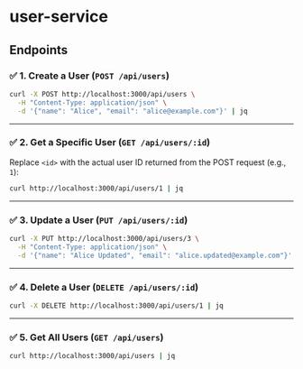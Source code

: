 # user-service

## Endpoints

### ✅ 1. Create a User (`POST /api/users`)

```bash
curl -X POST http://localhost:3000/api/users \
  -H "Content-Type: application/json" \
  -d '{"name": "Alice", "email": "alice@example.com"}' | jq
```

---

### ✅ 2. Get a Specific User (`GET /api/users/:id`)

Replace `<id>` with the actual user ID returned from the POST request (e.g., `1`):

```bash
curl http://localhost:3000/api/users/1 | jq
```

---

### ✅ 3. Update a User (`PUT /api/users/:id`)

```bash
curl -X PUT http://localhost:3000/api/users/3 \
  -H "Content-Type: application/json" \
  -d '{"name": "Alice Updated", "email": "alice.updated@example.com"}' | jq
```

---

### ✅ 4. Delete a User (`DELETE /api/users/:id`)

```bash
curl -X DELETE http://localhost:3000/api/users/1 | jq
```

---

### ✅ 5. Get All Users (`GET /api/users`)

```bash
curl http://localhost:3000/api/users | jq
```

